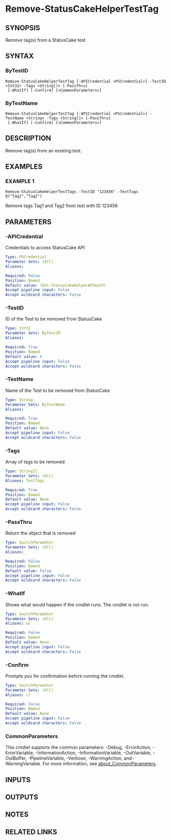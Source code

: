 # Remove-StatusCakeHelperTestTag

## SYNOPSIS
Remove tag(s) from a StatusCake test

## SYNTAX

### ByTestID
```
Remove-StatusCakeHelperTestTag [-APICredential <PSCredential>] -TestID <Int32> -Tags <String[]> [-PassThru]
 [-WhatIf] [-Confirm] [<CommonParameters>]
```

### ByTestName
```
Remove-StatusCakeHelperTestTag [-APICredential <PSCredential>] -TestName <String> -Tags <String[]> [-PassThru]
 [-WhatIf] [-Confirm] [<CommonParameters>]
```

## DESCRIPTION
Remove tag(s) from an existing test.

## EXAMPLES

### EXAMPLE 1
```
Remove-StatusCakeHelperTestTags -TestID "123456" -TestTags @("Tag1","Tag2")
```

Remove tags Tag1 and Tag2 from test with ID 123456

## PARAMETERS

### -APICredential
Credentials to access StatusCake API

```yaml
Type: PSCredential
Parameter Sets: (All)
Aliases:

Required: False
Position: Named
Default value: (Get-StatusCakeHelperAPIAuth)
Accept pipeline input: False
Accept wildcard characters: False
```

### -TestID
ID of the Test to be removed from StatusCake

```yaml
Type: Int32
Parameter Sets: ByTestID
Aliases:

Required: True
Position: Named
Default value: 0
Accept pipeline input: False
Accept wildcard characters: False
```

### -TestName
Name of the Test to be removed from StatusCake

```yaml
Type: String
Parameter Sets: ByTestName
Aliases:

Required: True
Position: Named
Default value: None
Accept pipeline input: False
Accept wildcard characters: False
```

### -Tags
Array of tags to be removed

```yaml
Type: String[]
Parameter Sets: (All)
Aliases: TestTags

Required: True
Position: Named
Default value: None
Accept pipeline input: False
Accept wildcard characters: False
```

### -PassThru
Return the object that is removed

```yaml
Type: SwitchParameter
Parameter Sets: (All)
Aliases:

Required: False
Position: Named
Default value: False
Accept pipeline input: False
Accept wildcard characters: False
```

### -WhatIf
Shows what would happen if the cmdlet runs.
The cmdlet is not run.

```yaml
Type: SwitchParameter
Parameter Sets: (All)
Aliases: wi

Required: False
Position: Named
Default value: None
Accept pipeline input: False
Accept wildcard characters: False
```

### -Confirm
Prompts you for confirmation before running the cmdlet.

```yaml
Type: SwitchParameter
Parameter Sets: (All)
Aliases: cf

Required: False
Position: Named
Default value: None
Accept pipeline input: False
Accept wildcard characters: False
```

### CommonParameters
This cmdlet supports the common parameters: -Debug, -ErrorAction, -ErrorVariable, -InformationAction, -InformationVariable, -OutVariable, -OutBuffer, -PipelineVariable, -Verbose, -WarningAction, and -WarningVariable. For more information, see [about_CommonParameters](http://go.microsoft.com/fwlink/?LinkID=113216).

## INPUTS

## OUTPUTS

## NOTES

## RELATED LINKS
